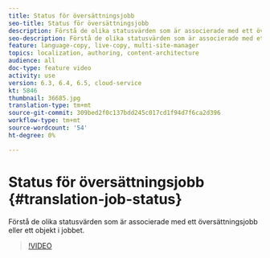 ```yaml
---
title: Status för översättningsjobb
seo-title: Status för översättningsjobb
description: Förstå de olika statusvärden som är associerade med ett översättningsjobb eller ett objekt i jobbet.
seo-description: Förstå de olika statusvärden som är associerade med ett översättningsjobb eller ett objekt i jobbet.
feature: language-copy, live-copy, multi-site-manager
topics: localization, authoring, content-architecture
audience: all
doc-type: feature video
activity: use
version: 6.3, 6.4, 6.5, cloud-service
kt: 5846
thumbnail: 36685.jpg
translation-type: tm+mt
source-git-commit: 309bed2f0c137bdd245c017cd1f94d7f6ca2d396
workflow-type: tm+mt
source-wordcount: '54'
ht-degree: 0%

---
```



# Status för översättningsjobb {#translation-job-status}

Förstå de olika statusvärden som är associerade med ett översättningsjobb eller ett objekt i jobbet.

>[!VIDEO](https://video.tv.adobe.com/v/36685?quality=12&learn=on)
